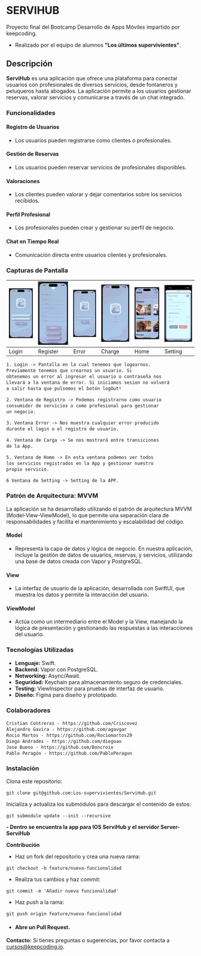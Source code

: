 # SERVIHUB
Proyecto final del Bootcamp Desarrollo de Apps Móviles impartido por keepcoding. 
- Realizado por el equipo de alumnos **"Los últimos supervivientes"**.
## Descripción

**ServiHub** es una aplicación que ofrece una plataforma para conectar usuarios con profesionales de diversos servicios, desde fontaneros y peluqueros hasta abogados. La aplicación permite a los usuarios gestionar reservas, valorar servicios y comunicarse a través de un chat integrado.

### Funcionalidades
#### Registro de Usuarios
- Los usuarios pueden registrarse como clientes o profesionales.
#### Gestión de Reservas 
- Los usuarios pueden reservar servicios de profesionales disponibles.
#### Valoraciones 
- Los clientes pueden valorar y dejar comentarios sobre los servicios recibidos.
#### Perfil Profesional
- Los profesionales pueden crear y gestionar su perfil de negocio.
#### Chat en Tiempo Real
- Comunicación directa entre usuarios clientes y profesionales.

### Capturas de Pantalla
| ![Simulador1](https://github.com/Los-supervivientes/ServiHub/blob/main/Photos%20for%20git/Captura1.png) | ![Simulador2](https://github.com/Los-supervivientes/ServiHub/blob/main/Photos%20for%20git/Captura2.png) | ![Simulador3](https://github.com/Los-supervivientes/ServiHub/blob/main/Photos%20for%20git/Captura3.png) | ![Simulador4](https://github.com/Los-supervivientes/ServiHub/blob/main/Photos%20for%20git/Captura4.png) |![Simulador5](https://github.com/Los-supervivientes/ServiHub/blob/main/Photos%20for%20git/Captura5.png) | ![Simulador6](https://github.com/Los-supervivientes/ServiHub/blob/main/Photos%20for%20git/Captura6.png) |
| --- | --- | --- | --- | --- | --- | 
| Login | Register | Error | Charge | Home | Setting |

```
1. Login -> Pantalla en la cual tenemos que logearnos.
Previamente tenemos que crearnos un usuario. Si
obtenemos un error al ingresar el usuario o contraseña nos
Llevará a la ventana de error. Si iniciamos sesion no volverá
a salir hasta que pulsemos el botón logOut!
```
```
2. Ventana de Registro -> Podemos registrarno como usuario
consumidor de servicios o como profesional para gestionar
un negocio.
```
```
3. Ventana Error -> Nos muestra cualquier error producido
durante el login o el registro de usuario.
```
```
4. Ventana de Carga -> Se nos mostrará entre transiciones
de la App.
```
```
5. Ventana de Home -> En esta ventana podemos ver todos
los servicios registrados en la App y gestionar nuestro
propio servicio.
```
```
6 Ventana de Setting -> Setting de la APP.
```




### Patrón de Arquitectura: MVVM
La aplicación se ha desarrollado utilizando el patrón de arquitectura MVVM (Model-View-ViewModel), lo que permite una separación clara de responsabilidades y facilita el mantenimiento y escalabilidad del código.

#### Model 
- Representa la capa de datos y lógica de negocio. En nuestra aplicación, incluye la gestión de datos de usuarios, reservas, y servicios, utilizando una base de datos creada con Vapor y PostgreSQL.
#### View 
- La interfaz de usuario de la aplicación, desarrollada con SwiftUI, que muestra los datos y permite la interacción del usuario.
#### ViewModel
- Actúa como un intermediario entre el Model y la View, manejando la lógica de presentación y gestionando las respuestas a las interacciones del usuario.

### Tecnologías Utilizadas
- **Lenguaje:** Swift.
- **Backend:** Vapor con PostgreSQL.
- **Networking:** Async/Await.
- **Seguridad:** Keychain para almacenamiento seguro de credenciales.
- **Testing:** ViewInspector para pruebas de interfaz de usuario.
- **Diseño:** Figma para diseño y prototipado.

### Colaboradores
```
Cristian Contreras - https://github.com/Criscovez
Alejandro Gavira - https://github.com/agavgar
Rocio Martos - https://github.com/Rociomartos29
Diego Andrades - https://github.com/diegoao
Jose Bueno - https://github.com/Boncroix
Pablo Peragón - https://github.com/PabloPeragon
```
### Instalación
Clona este repositorio:

```
git clone git@github.com:Los-supervivientes/ServiHub.git
```
Inicializa y actualiza los submódulos para descargar el contenido de estos:
```
git submodule update --init --recursive
```
**- Dentro se encuentra la app para IOS ServiHub y el servidor Server- ServiHub**

**Contribución**

- Haz un fork del repositorio y crea una nueva rama:
```
git checkout -b feature/nueva-funcionalidad
```
- Realiza tus cambios y haz commit:
```
git commit -m 'Añadir nueva funcionalidad'
```
- Haz push a la rama:
 ```
 git push origin feature/nueva-funcionalidad
```
* #### Abre un Pull Request.


**Contacto:**
Si tienes preguntas o sugerencias, por favor contacta a cursos@keepcoding.io.
